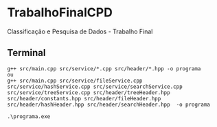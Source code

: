 # TrabalhoFinalCPD
Classificação e Pesquisa de Dados - Trabalho Final

  ## Terminal
    g++ src/main.cpp src/service/*.cpp src/header/*.hpp -o programa
    ou
    g++ src/main.cpp src/service/fileService.cpp src/service/hashService.cpp src/service/searchService.cpp src/service/treeService.cpp src/header/treeHeader.hpp src/header/constants.hpp src/header/fileHeader.hpp src/header/hashHeader.hpp src/header/searchHeader.hpp  -o programa

    .\programa.exe